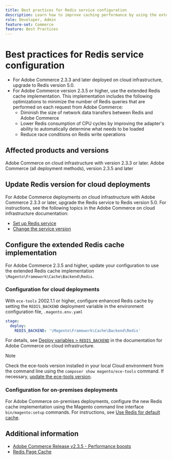 ```yaml
---
title: Best practices for Redis service configuration
description: Learn how to improve caching performance by using the extended Redis cache implementation for Adobe Commerce 2.3.5.
role: Developer, Admin
feature-set: Commerce
feature: Best Practices
---
```


# Best practices for Redis service configuration

- For Adobe Commerce 2.3.3 and later deployed on cloud infrastructure, upgrade to Redis version 5.0.
- For Adobe Commerce version 2.3.5 or higher, use the extended Redis cache implementation. This implementation includes the following optimizations to minimize the number of Redis queries that are performed on each request from Adobe Commerce:
    - Diminish the size of network data transfers between Redis and Adobe Commerce
    - Lower Redis consumption of CPU cycles by improving the adapter's ability to automatically determine what needs to be loaded
    - Reduce race conditions on Redis write operations

## Affected products and versions

Adobe Commerce on cloud infrastructure with version 2.3.3 or later.
Adobe Commerce (all deployment methods), version 2.3.5 and later

## Update Redis version for cloud deployments

For Adobe Commerce deployments on cloud infrastructure with Adobe Commerce 2.3.3 or later, upgrade the Redis service to Redis version 5.0. For instructions, see the following topics in the Adobe Commerce on cloud infrastructure documentation:

- [Set up Redis service](https://devdocs.magento.com/cloud/project/services-redis.html)
- [Change the service version](https://devdocs.magento.com/cloud/project/services.html#change-service-version)

## Configure the extended Redis cache implementation

For Adobe Commerce 2.3.5 and higher, update your configuration to use the extended Redis cache implementation `\Magento\Framework\Cache\Backend\Redis`.

### Configuration for cloud deployments

With `ece-tools` 2002.1.1 or higher, configure enhanced Redis cache by setting the `REDIS_BACKEND` deployment variable in the environment configuration file, `.magento.env.yaml`

```yaml
stage:
  deploy:
    REDIS_BACKEND: '\Magento\Framework\Cache\Backend\Redis'
```

For details, see [Deploy variables > `REDIS_BACKEND`](https://devdocs.magento.com/cloud/env/variables-deploy.html#redis_backend) in the documentation for Adobe Commerce on cloud infrastructure.

>[!NOTE]
>
> Check the ece-tools version installed in your local Cloud environment from the command line using the `composer show magento/ece-tools` command. If necessary, [update the ece-tools version](https://devdocs.magento.com/cloud/project/ece-tools-update.html). 

### Configuration for on-premises deployments

For Adobe Commerce on-premises deployments, configure the new Redis cache implementation using the Magento command line interface `bin/magento:setup` commands. For instructions, see [Use Redis for default cache](../../../configuration/cache/redis-pg-cache.md#configure-redis-page-caching).

## Additional information

- [Adobe Commerce Release v2.3.5 - Performance boosts](https://devdocs.magento.com/guides/v2.3/release-notes/release-notes-2-3-5-commerce.html#performance-boosts)
- [Redis Page Cache](../../../configuration/cache/redis-pg-cache.md)


